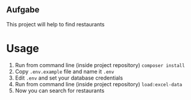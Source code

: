 ## Aufgabe

This project will help to find restaurants

# Usage

1. Run from command line (inside project repository) `composer install`
2. Copy `.env.example` file and name it `.env`
3. Edit `.env` and set your database credentials
4. Run from command line (inside project repository) `load:excel-data`
5. Now you can search for restaurants
